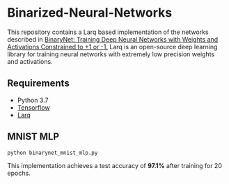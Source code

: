 # Binarized-Neural-Networks
This repository contains a Larq based implementation of the networks described in [BinaryNet: Training Deep Neural Networks with Weights and Activations Constrained to +1 or -1.](http://arxiv.org/abs/1602.02830) Larq is an open-source deep learning library for training neural networks with extremely low precision weights and activations.


## Requirements
* Python 3.7
* [Tensorflow](https://github.com/tensorflow/tensorflow)
* [Larq](https://github.com/larq/larq)

## MNIST MLP
    python binarynet_mnist_mlp.py
This implementation achieves a test accuracy of **97.1%** after training for 20 epochs.
